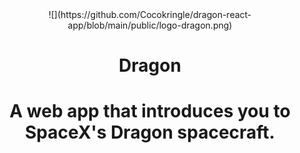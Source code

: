 <div style="text-align:center">![](https://github.com/Cocokringle/dragon-react-app/blob/main/public/logo-dragon.png)</div>

<h1 align="center">Dragon<h1>
<p align="center">A web app that introduces you to SpaceX's Dragon spacecraft.<p>


